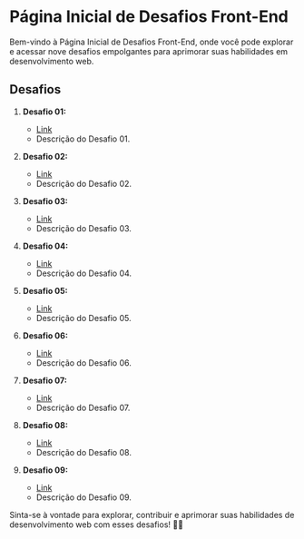 # Página Inicial de Desafios Front-End

Bem-vindo à Página Inicial de Desafios Front-End, onde você pode explorar e acessar nove desafios empolgantes para aprimorar suas habilidades em desenvolvimento web.

## Desafios

1. **Desafio 01:**
   - [Link](https://lucieudo-roberto.github.io/frontend-challenges/desafio_01)
   - Descrição do Desafio 01.

2. **Desafio 02:**
   - [Link](https://lucieudo-roberto.github.io/frontend-challenges/desafio_02)
   - Descrição do Desafio 02.

3. **Desafio 03:**
   - [Link](https://lucieudo-roberto.github.io/frontend-challenges/desafio_03)
   - Descrição do Desafio 03.

4. **Desafio 04:**
   - [Link](https://lucieudo-roberto.github.io/frontend-challenges/desafio_04)
   - Descrição do Desafio 04.

5. **Desafio 05:**
   - [Link](https://lucieudo-roberto.github.io/frontend-challenges/desafio_05)
   - Descrição do Desafio 05.

6. **Desafio 06:**
   - [Link](https://lucieudo-roberto.github.io/frontend-challenges/desafio_06)
   - Descrição do Desafio 06.

7. **Desafio 07:**
   - [Link](https://lucieudo-roberto.github.io/frontend-challenges/desafio_07)
   - Descrição do Desafio 07.

8. **Desafio 08:**
   - [Link](https://lucieudo-roberto.github.io/frontend-challenges/desafio_08)
   - Descrição do Desafio 08.

9. **Desafio 09:**
   - [Link](https://lucieudo-roberto.github.io/frontend-challenges/desafio_09)
   - Descrição do Desafio 09.

Sinta-se à vontade para explorar, contribuir e aprimorar suas habilidades de desenvolvimento web com esses desafios! 🚀✨

